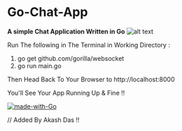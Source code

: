 # Go-Chat-App

**A simple Chat Application Written in Go**
![alt text](https://thumbs.dreamstime.com/b/mobile-messenger-app-texting-messages-mobile-messenger-app-texting-messages-hand-holding-smartphone-new-message-125311254.jpg)


Run The following in The Terminal in Working Directory :

  1. go get github.com/gorilla/websocket
  2. go run main.go
  
 
 Then Head Back To Your Browser to http://localhost:8000
 
 You'll See Your App Running Up & Fine !!


[![made-with-Go](https://img.shields.io/badge/Made%20with-Go-1f425f.svg)](http://golang.org)

// Added By Akash Das !!
